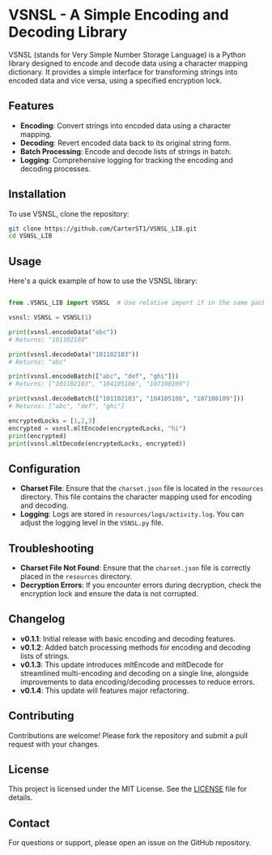 # VSNSL - A Simple Encoding and Decoding Library

VSNSL (stands for Very Simple Number Storage Language) is a Python library designed to encode and decode data using a character mapping dictionary. It provides a simple interface for transforming strings into encoded data and vice versa, using a specified encryption lock.

## Features

- **Encoding**: Convert strings into encoded data using a character mapping.
- **Decoding**: Revert encoded data back to its original string form.
- **Batch Processing**: Encode and decode lists of strings in batch.
- **Logging**: Comprehensive logging for tracking the encoding and decoding processes.

## Installation

To use VSNSL, clone the repository:

```bash
git clone https://github.com/CarterST1/VSNSL_LIB.git
cd VSNSL_LIB
```

## Usage

Here's a quick example of how to use the VSNSL library:

```python

from .VSNSL_LIB import VSNSL  # Use relative import if in the same package

vsnsl: VSNSL = VSNSL(1)

print(vsnsl.encodeData("abc"))
# Returns: "101102103"

print(vsnsl.decodeData("101102103"))
# Returns: "abc"

print(vsnsl.encodeBatch(["abc", "def", "ghi"]))
# Returns: ["101102103", "104105106", "107108109"]

print(vsnsl.decodeBatch(["101102103", "104105106", "107108109"]))
# Returns: ["abc", "def", "ghi"]

encryptedLocks = [1,2,3]
encrypted = vsnsl.mltEncode(encryptedLocks, "hi")
print(encrypted)
print(vsnsl.mltDecode(encryptedLocks, encrypted))
```

## Configuration

- **Charset File**: Ensure that the `charset.json` file is located in the `resources` directory. This file contains the character mapping used for encoding and decoding.
- **Logging**: Logs are stored in `resources/logs/activity.log`. You can adjust the logging level in the `VSNSL.py` file.

## Troubleshooting

- **Charset File Not Found**: Ensure that the `charset.json` file is correctly placed in the `resources` directory.
- **Decryption Errors**: If you encounter errors during decryption, check the encryption lock and ensure the data is not corrupted.

## Changelog

- **v0.1.1**: Initial release with basic encoding and decoding features.
- **v0.1.2**: Added batch processing methods for encoding and decoding lists of strings.
- **v0.1.3**: This update introduces mltEncode and mltDecode for streamlined multi-encoding and decoding on a single line, alongside improvements to data encoding/decoding processes to reduce errors.
- **v0.1.4**: This update will features major refactoring.

## Contributing

Contributions are welcome! Please fork the repository and submit a pull request with your changes.

## License

This project is licensed under the MIT License. See the [LICENSE](license.md) file for details.

## Contact

For questions or support, please open an issue on the GitHub repository.
